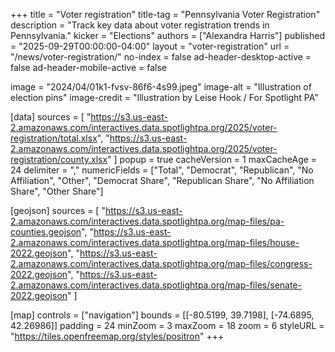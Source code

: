 +++
title = "Voter registration"
title-tag = "Pennsylvania Voter Registration"
description = "Track key data about voter registration trends in Pennsylvania."
kicker = "Elections"
authors = ["Alexandra Harris"]
published = "2025-09-29T00:00:00-04:00"
layout = "voter-registration"
url = "/news/voter-registration/"
no-index = false
ad-header-desktop-active = false
ad-header-mobile-active = false

image = "2024/04/01k1-fvsv-86f6-4s99.jpeg"
image-alt = "Illustration of election pins"
image-credit = "Illustration by Leise Hook / For Spotlight PA"

[data]
sources = [
  "https://s3.us-east-2.amazonaws.com/interactives.data.spotlightpa.org/2025/voter-registration/total.xlsx",
  "https://s3.us-east-2.amazonaws.com/interactives.data.spotlightpa.org/2025/voter-registration/county.xlsx"
]
popup = true
cacheVersion = 1
maxCacheAge = 24
delimiter = ","
numericFields = ["Total", "Democrat", "Republican", "No Affiliation", "Other", "Democrat Share", "Republican Share", "No Affiliation Share", "Other Share"]

[geojson]
sources = [
  "https://s3.us-east-2.amazonaws.com/interactives.data.spotlightpa.org/map-files/pa-counties.geojson",
  "https://s3.us-east-2.amazonaws.com/interactives.data.spotlightpa.org/map-files/house-2022.geojson",
  "https://s3.us-east-2.amazonaws.com/interactives.data.spotlightpa.org/map-files/congress-2022.geojson",
  "https://s3.us-east-2.amazonaws.com/interactives.data.spotlightpa.org/map-files/senate-2022.geojson"
]

[map]
controls = ["navigation"]
bounds = [[-80.5199, 39.7198], [-74.6895, 42.26986]]
padding = 24
minZoom = 3
maxZoom = 18
zoom = 6
styleURL = "https://tiles.openfreemap.org/styles/positron"
+++
